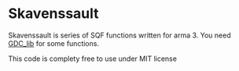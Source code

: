 # Skavenssault
Skavenssault is series of SQF functions written for arma 3. You need [GDC_lib](https://github.com/GdC-Framework/GdC_lib) for some functions.

This code is complety free to use under MIT license
